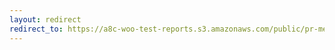 ```yaml
---
layout: redirect
redirect_to: https://a8c-woo-test-reports.s3.amazonaws.com/public/pr-merge/40469/api/index.html
---
```

